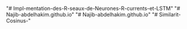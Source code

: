 "# Impl-mentation-des-R-seaux-de-Neurones-R-currents-et-LSTM" 
"# Najib-abdelhakim.github.io" 
"# Najib-abdelhakim.github.io" 
"# Similarit-Cosinus-" 
